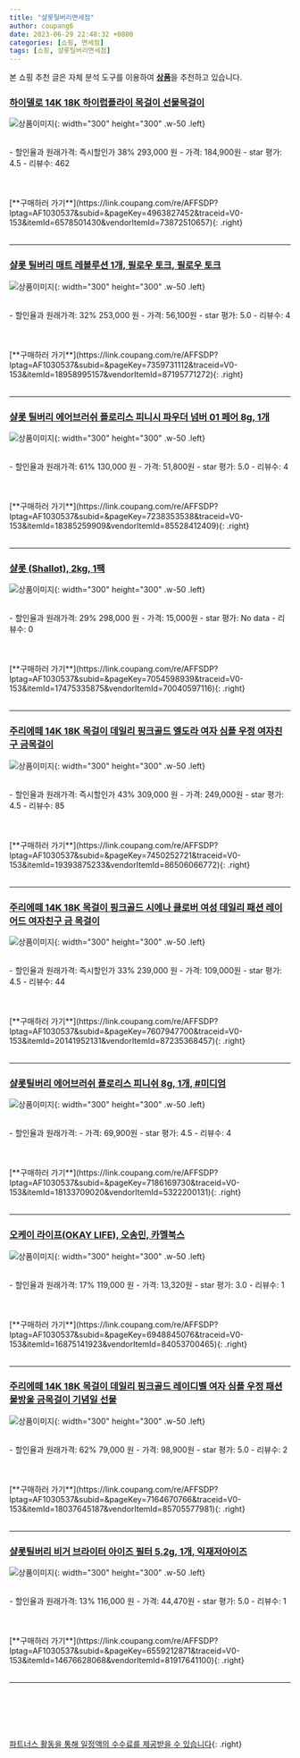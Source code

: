 ```yaml
---
title: "샬롯틸버리면세점"
author: coupang6
date: 2023-06-29 22:48:32 +0800
categories: [쇼핑, 면세점]
tags: [쇼핑, 샬롯틸버리면세점]
---
```


본 쇼핑 추천 글은 자체 분석 도구를 이용하여 [**상품**](https://link.coupang.com/a/bao1ui)을 추천하고 있습니다.

### [하이델로 14K 18K 하이럽플라이 목걸이 선물목걸이](https://link.coupang.com/re/AFFSDP?lptag=AF1030537&subid=&pageKey=4963827452&traceid=V0-153&itemId=6578501430&vendorItemId=73872510657)

![상품이미지](https://thumbnail10.coupangcdn.com/thumbnails/remote/230x230ex/image/vendor_inventory/1039/2772cedda2ea6da68e8783e4f1f6b5967b4b7e1a9595bfc901ec4dad9a8f.jpg){: width="300" height="300" .w-50 .left}


<br>
- 할인율과 원래가격: 즉시할인가 38%  293,000   원
- 가격: 184,900원
- star 평가: 4.5
- 리뷰수: 462
<br>
<br>
<br>
<br>
[**구매하러 가기**](https://link.coupang.com/re/AFFSDP?lptag=AF1030537&subid=&pageKey=4963827452&traceid=V0-153&itemId=6578501430&vendorItemId=73872510657){: .right}
<br>
<br>

---

### [샬롯 틸버리 매트 레볼루션 1개, 필로우 토크, 필로우 토크](https://link.coupang.com/re/AFFSDP?lptag=AF1030537&subid=&pageKey=7359731112&traceid=V0-153&itemId=18958995157&vendorItemId=87195771272)

![상품이미지](https://thumbnail7.coupangcdn.com/thumbnails/remote/230x230ex/image/vendor_inventory/7fb2/0d24d01b248802b054c94dacb83af36933b248ec331f4f2a03df94ab65bf.jpg){: width="300" height="300" .w-50 .left}


<br>
- 할인율과 원래가격: 32%  253,000   원
- 가격: 56,100원
- star 평가: 5.0
- 리뷰수: 4
<br>
<br>
<br>
<br>
[**구매하러 가기**](https://link.coupang.com/re/AFFSDP?lptag=AF1030537&subid=&pageKey=7359731112&traceid=V0-153&itemId=18958995157&vendorItemId=87195771272){: .right}
<br>
<br>

---

### [샬롯 틸버리 에어브러쉬 플로리스 피니시 파우더 넘버 01 페어 8g, 1개](https://link.coupang.com/re/AFFSDP?lptag=AF1030537&subid=&pageKey=7238353538&traceid=V0-153&itemId=18385259909&vendorItemId=85528412409)

![상품이미지](https://thumbnail9.coupangcdn.com/thumbnails/remote/230x230ex/image/vendor_inventory/580d/8e1810e6f43d3a262708e611beed0ab85d8c41e81a67e0c0dbbebe94d911.jpg){: width="300" height="300" .w-50 .left}


<br>
- 할인율과 원래가격: 61%  130,000   원
- 가격: 51,800원
- star 평가: 5.0
- 리뷰수: 4
<br>
<br>
<br>
<br>
[**구매하러 가기**](https://link.coupang.com/re/AFFSDP?lptag=AF1030537&subid=&pageKey=7238353538&traceid=V0-153&itemId=18385259909&vendorItemId=85528412409){: .right}
<br>
<br>

---

### [샬롯 (Shallot), 2kg, 1팩](https://link.coupang.com/re/AFFSDP?lptag=AF1030537&subid=&pageKey=7054598939&traceid=V0-153&itemId=17475335875&vendorItemId=70040597116)

![상품이미지](https://thumbnail10.coupangcdn.com/thumbnails/remote/230x230ex/image/vendor_inventory/fc80/318863e6f25dc19029e3c2a05b52d7f0b0be4ee49698dead8afc4d3dc4a1.jpg){: width="300" height="300" .w-50 .left}


<br>
- 할인율과 원래가격: 29%  298,000   원
- 가격: 15,000원
- star 평가: No data
- 리뷰수: 0
<br>
<br>
<br>
<br>
[**구매하러 가기**](https://link.coupang.com/re/AFFSDP?lptag=AF1030537&subid=&pageKey=7054598939&traceid=V0-153&itemId=17475335875&vendorItemId=70040597116){: .right}
<br>
<br>

---

### [주리에떼 14K 18K 목걸이 데일리 핑크골드 엘도라 여자 심플 우정 여자친구 금목걸이](https://link.coupang.com/re/AFFSDP?lptag=AF1030537&subid=&pageKey=7450252721&traceid=V0-153&itemId=19393875233&vendorItemId=86506066772)

![상품이미지](https://thumbnail9.coupangcdn.com/thumbnails/remote/230x230ex/image/vendor_inventory/8d3c/8c9aa86f1d4075a4d8ef6a78aec8544d51372cb5ba1502bdd3d974f6c5a8.jpg){: width="300" height="300" .w-50 .left}


<br>
- 할인율과 원래가격: 즉시할인가 43%  309,000   원
- 가격: 249,000원
- star 평가: 4.5
- 리뷰수: 85
<br>
<br>
<br>
<br>
[**구매하러 가기**](https://link.coupang.com/re/AFFSDP?lptag=AF1030537&subid=&pageKey=7450252721&traceid=V0-153&itemId=19393875233&vendorItemId=86506066772){: .right}
<br>
<br>

---

### [주리에떼 14K 18K 목걸이 핑크골드 시에나 클로버 여성 데일리 패션 레이어드 여자친구 금 목걸이](https://link.coupang.com/re/AFFSDP?lptag=AF1030537&subid=&pageKey=7607947700&traceid=V0-153&itemId=20141952131&vendorItemId=87235368457)

![상품이미지](https://thumbnail7.coupangcdn.com/thumbnails/remote/230x230ex/image/vendor_inventory/cb38/4dddbc487b654e6a8f617edd6c85f34a44c0b8ca1d7c7e8ea5e9bc4c9e04.jpg){: width="300" height="300" .w-50 .left}


<br>
- 할인율과 원래가격: 즉시할인가 33%  239,000   원
- 가격: 109,000원
- star 평가: 4.5
- 리뷰수: 44
<br>
<br>
<br>
<br>
[**구매하러 가기**](https://link.coupang.com/re/AFFSDP?lptag=AF1030537&subid=&pageKey=7607947700&traceid=V0-153&itemId=20141952131&vendorItemId=87235368457){: .right}
<br>
<br>

---

### [샬롯틸버리 에어브러쉬 플로리스 피니쉬 8g, 1개, #미디엄](https://link.coupang.com/re/AFFSDP?lptag=AF1030537&subid=&pageKey=7186169730&traceid=V0-153&itemId=18133709020&vendorItemId=5322200131)

![상품이미지](https://thumbnail10.coupangcdn.com/thumbnails/remote/230x230ex/image/vendor_inventory/cc78/5e807b8ae7142409e6c38585cc9e5a7b383cfe678bbf2fb3014cd254714a.jpg){: width="300" height="300" .w-50 .left}


<br>
- 할인율과 원래가격: 
- 가격: 69,900원
- star 평가: 4.5
- 리뷰수: 4
<br>
<br>
<br>
<br>
[**구매하러 가기**](https://link.coupang.com/re/AFFSDP?lptag=AF1030537&subid=&pageKey=7186169730&traceid=V0-153&itemId=18133709020&vendorItemId=5322200131){: .right}
<br>
<br>

---

### [오케이 라이프(OKAY LIFE), 오송민, 카멜북스](https://link.coupang.com/re/AFFSDP?lptag=AF1030537&subid=&pageKey=6948845076&traceid=V0-153&itemId=16875141923&vendorItemId=84053700465)

![상품이미지](https://thumbnail7.coupangcdn.com/thumbnails/remote/230x230ex/image/vendor_inventory/0ccd/ab40f4124e7588b995fb7efd8c7db9995bb44a75187834443f5a6284916c.jpg){: width="300" height="300" .w-50 .left}


<br>
- 할인율과 원래가격: 17%  119,000   원
- 가격: 13,320원
- star 평가: 3.0
- 리뷰수: 1
<br>
<br>
<br>
<br>
[**구매하러 가기**](https://link.coupang.com/re/AFFSDP?lptag=AF1030537&subid=&pageKey=6948845076&traceid=V0-153&itemId=16875141923&vendorItemId=84053700465){: .right}
<br>
<br>

---

### [주리에떼 14K 18K 목걸이 데일리 핑크골드 레이디벨 여자 심플 우정 패션 물방울 금목걸이 기념일 선물](https://link.coupang.com/re/AFFSDP?lptag=AF1030537&subid=&pageKey=7164670766&traceid=V0-153&itemId=18037645187&vendorItemId=85705577981)

![상품이미지](https://thumbnail9.coupangcdn.com/thumbnails/remote/230x230ex/image/vendor_inventory/c66c/12e68a2e0f9ee8362f98adc4c87cc5b67a5f257dad0a8bf9ef05433b2355.jpg){: width="300" height="300" .w-50 .left}


<br>
- 할인율과 원래가격: 62%  79,000   원
- 가격: 98,900원
- star 평가: 5.0
- 리뷰수: 2
<br>
<br>
<br>
<br>
[**구매하러 가기**](https://link.coupang.com/re/AFFSDP?lptag=AF1030537&subid=&pageKey=7164670766&traceid=V0-153&itemId=18037645187&vendorItemId=85705577981){: .right}
<br>
<br>

---

### [샬롯틸버리 비거 브라이터 아이즈 필터 5.2g, 1개, 익재저아이즈](https://link.coupang.com/re/AFFSDP?lptag=AF1030537&subid=&pageKey=6559212871&traceid=V0-153&itemId=14676628068&vendorItemId=81917641100)

![상품이미지](https://thumbnail10.coupangcdn.com/thumbnails/remote/230x230ex/image/vendor_inventory/fdb1/48526d75bb93a6e3de32495f04bec65b5d9ba55723fd60d8ba3955607a98.JPG){: width="300" height="300" .w-50 .left}


<br>
- 할인율과 원래가격: 13%  116,000   원
- 가격: 44,470원
- star 평가: 5.0
- 리뷰수: 1
<br>
<br>
<br>
<br>
[**구매하러 가기**](https://link.coupang.com/re/AFFSDP?lptag=AF1030537&subid=&pageKey=6559212871&traceid=V0-153&itemId=14676628068&vendorItemId=81917641100){: .right}
<br>
<br>

---
<br><br><br><br><br> [파트너스 활동을 통해 일정액의 수수료를 제공받을 수 있습니다](https://link.coupang.com/a/bao1ui){: .right}